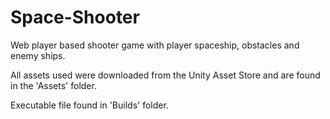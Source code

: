 # Space-Shooter
Web player based shooter game with player spaceship, obstacles and enemy ships.

All assets used were downloaded from the Unity Asset Store and are found in the 'Assets' folder.

Executable file found in 'Builds' folder.
